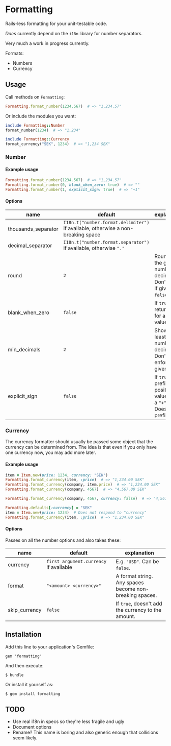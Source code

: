 # Formatting

Rails-less formatting for your unit-testable code.

*Does* currently depend on the `i18n` library for number separators.

Very much a work in progress currently.

Formats:
  * Numbers
  * Currency


## Usage

Call methods on `Formatting`:

``` ruby
Formatting.format_number(1234.567)  # => "1,234.57"
```

Or include the modules you want:

``` ruby
include Formatting::Number
format_number(1234)  # => "1,234"

include Formatting::Currency
format_currency("SEK", 1234)  # => "1,234 SEK"
```


### Number

#### Example usage

``` ruby
Formatting.format_number(1234.567)  # => "1,234.57"
Formatting.format_number(0, blank_when_zero: true)  # => ""
Formatting.format_number(1, explicit_sign: true)  # => "+1"
```

#### Options

name                | default                                                                          | explanation
--------------------|----------------------------------------------------------------------------------|------------
thousands_separator | `I18n.t("number.format.delimiter")` if available, otherwise a non-breaking space |
decimal_separator   | `I18n.t("number.format.separator")` if available, otherwise `"."`                |
round               | `2`                                                                              | Round to the given number of decimals. Don't round if given `false`.
blank_when_zero     | `false`                                                                          | If `true`, returns `""` for a zero value.
min_decimals        | `2`                                                                              | Show at least that number of decimals. Don't enforce if given `false`.
explicit_sign       | `false`                                                                          | If `true`, prefixes positive values with a `"+"`. Doesn't prefix `0`.


### Currency

The currency formatter should usually be passed some object that
the currency can be determined from. The idea is that even if you
only have one currency now, you may add more later.

#### Example usage

``` ruby
item = Item.new(price: 1234, currency: "SEK")
Formatting.format_currency(item, :price)  # => "1,234.00 SEK"
Formatting.format_currency(company, item.price)  # => "1,234.00 SEK"
Formatting.format_currency(company, 4567)  # => "4,567.00 SEK"

Formatting.format_currency(company, 4567, currency: false)  # => "4,567.00"

Formatting.defaults[:currency] = "SEK"
item = Item.new(price: 1234)  # Does not respond to "currency"
Formatting.format_currency(item, :price)  # => "1,234.00 SEK"

```

#### Options

Passes on all the number options and also takes these:

name            | default                                | explanation
----------------|----------------------------------------|------------
currency        | `first_argument.currency` if available | E.g. `"USD"`. Can be `false`.
format          | `"<amount> <currency>"`                | A format string. Any spaces become non-breaking spaces.
skip_currency   | `false`                                | If `true`, doesn't add the currency to the amount.


## Installation

Add this line to your application's Gemfile:

    gem 'formatting'

And then execute:

    $ bundle

Or install it yourself as:

    $ gem install formatting


## TODO

* Use real i18n in specs so they're less fragile and ugly
* Document options
* Rename? This name is boring and also generic enough that collisions seem likely.
